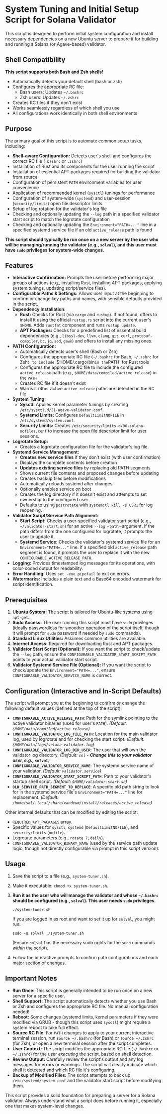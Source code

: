 # System Tuning and Initial Setup Script for Solana Validator

This script is designed to perform initial system configuration and install necessary dependencies on a new Ubuntu server to prepare it for building and running a Solana (or Agave-based) validator.

## Shell Compatibility

**This script supports both Bash and Zsh shells!**

* Automatically detects your default shell (bash or zsh)
* Configures the appropriate RC file:
  * Bash users: Updates `~/.bashrc`
  * Zsh users: Updates `~/.zshrc`
* Creates RC files if they don't exist
* Works seamlessly regardless of which shell you use
* All configurations work identically in both shell environments

## Purpose

The primary goal of this script is to automate common setup tasks, including:
- **Shell-aware Configuration:** Detects user's shell and configures the correct RC file (`.bashrc` or `.zshrc`)
- Installation of Rust and its components for the user running the script
- Installation of essential APT packages required for building the validator from source
- Configuration of persistent `PATH` environment variables for user convenience
- Application of recommended kernel (`sysctl`) tunings for performance
- Configuration of system-wide (`systemd`) and user-session (`security/limits`) open file descriptor limits
- Setup of log rotation for the validator's log file
- Checking and optionally updating the `--log` path in a specified validator start script to match the logrotate configuration
- Checking and optionally updating the `Environment="PATH=..."` line in a specified systemd service file if an old `active_release` path is found

**This script should typically be run once on a new server by the user who will be managing/running the validator (e.g., `solval`), and this user must have `sudo` privileges for system-wide changes.**

## Features

- **Interactive Confirmation:** Prompts the user before performing major groups of actions (e.g., installing Rust, installing APT packages, applying system tunings, updating script/service files).
- **Configurable Paths & Settings:** Allows user input at the beginning to confirm or change key paths and names, with sensible defaults provided in the script.
- **Dependency Installation:**
    - **Rust:** Checks for Rust (via `cargo` and `rustup`). If not found, offers to install it using the official `rustup.rs` script into the current user's `$HOME`. Adds `rustfmt` component and runs `rustup update`.
    - **APT Packages:** Checks for a predefined list of essential build dependencies (e.g., `libssl-dev`, `llvm`, `clang`, `git`, `curl`, `protobuf-compiler`, `bc`, `jq`, `sed`, `gawk`) and offers to install any missing ones.
- **PATH Configuration:**
    - Automatically detects user's shell (Bash or Zsh)
    - Configures the appropriate RC file (`~/.bashrc` for Bash, `~/.zshrc` for Zsh`) to include `$HOME/.cargo/bin` in the `PATH` for Rust tools
    - Configures the appropriate RC file to include the configured `active_release` path (e.g., `$HOME/data/compiled/active_release`) in the `PATH`
    - Creates RC file if it doesn't exist
    - Warns if other active `active_release` paths are detected in the RC file
- **System Tuning:**
    - **Sysctl:** Applies kernel parameter tunings by creating `/etc/sysctl.d/21-agave-validator.conf`.
    - **Systemd Limits:** Configures `DefaultLimitNOFILE` in `/etc/systemd/system.conf`.
    - **Security Limits:** Creates `/etc/security/limits.d/90-solana-nofiles.conf` to increase the open file descriptor limit for user sessions.
- **Logrotate Setup:**
    - Creates a logrotate configuration file for the validator's log file.
- **Systemd Service Management:**
    - **Creates new service files** if they don't exist (with user confirmation)
    - Displays the complete contents before creation
    - **Updates existing service files** by replacing old PATH segments
    - Shows current file contents and proposed changes before updating
    - Creates backup files before modifications
    - Automatically reloads systemd after changes
    - Optionally enables service on boot
    - Creates the log directory if it doesn't exist and attempts to set ownership to the configured user.
    - Defaults to using `postrotate` with `systemctl kill -s USR1` for log reopening.
- **Validator Script/Service Path Alignment:**
    - **Start Script:** Checks a user-specified validator start script (e.g., `~/validator-start.sh`) for an active `--log <path>` argument. If the path differs from the one configured for logrotate, it prompts the user to update it.
    - **Systemd Service:** Checks the validator's systemd service file for an `Environment="PATH=..."` line. If a specified old `active_release` path segment is found, it prompts the user to replace it with the new `CONFIGURABLE_ACTIVE_RELEASE_PATH`.
- **Logging:** Provides timestamped log messages for its operations, with color-coded output for readability.
- **Error Handling:** Uses `set -euo pipefail` to exit on errors.
- **Watermarks:** Includes a plain text and a Base64 encoded watermark for script identification.

## Prerequisites

1.  **Ubuntu System:** The script is tailored for Ubuntu-like systems using `apt-get`.
2.  **Sudo Access:** The user running this script must have `sudo` privileges (ideally passwordless for smoother operation of the script itself, though it will prompt for `sudo` password if needed by `sudo` commands).
3.  **Standard Linux Utilities:** Assumes common utilities are available.
4.  **Internet Access:** Required for downloading Rust and APT packages.
5.  **Validator Start Script (Optional):** If you want the script to check/update the `--log` path, ensure the `CONFIGURABLE_VALIDATOR_START_SCRIPT_PATH` points to your actual validator start script.
6.  **Validator Systemd Service File (Optional):** If you want the script to check/update the `Environment="PATH=..."`, ensure `CONFIGURABLE_VALIDATOR_SERVICE_NAME` is correct.

## Configuration (Interactive and In-Script Defaults)

The script will prompt you at the beginning to confirm or change the following default values (defined at the top of the script):

- **`CONFIGURABLE_ACTIVE_RELEASE_PATH`**: Path for the symlink pointing to the active validator binaries (used for user's `PATH`).
  *(Default: `$HOME/data/compiled/active_release`)*
- **`CONFIGURABLE_VALIDATOR_LOG_FILE_PATH`**: Location for the main validator log, used by logrotate and for checking the start script.
  *(Default: `$HOME/data/logs/solana-validator.log`)*
- **`CONFIGURABLE_VALIDATOR_LOG_DIR_USER`**: The user that will own the validator log directory.
  *(Default: `sol` - **Change this to your validator user, e.g., `solval`**)*
- **`CONFIGURABLE_VALIDATOR_SERVICE_NAME`**: The systemd service name of your validator.
  *(Default: `validator.service`)*
- **`CONFIGURABLE_VALIDATOR_START_SCRIPT_PATH`**: Path to your validator's startup shell script.
  *(Default: `$HOME/validator-start.sh`)*
- **`OLD_SERVICE_PATH_SEGMENT_TO_REPLACE`**: A specific old path string to look for in the systemd service file's `Environment="PATH=..."` line for replacement.
  *(Default: `/home/sol/.local/share/xandeum/install/releases/active_release`)*

Other internal defaults that can be modified by editing the script:
- `REQUIRED_APT_PACKAGES` array.
- Specific values for `sysctl`, `systemd` (`DefaultLimitNOFILE`), and `security/limits` (`nofile`).
- Logrotate parameters (e.g., `rotate 7`, `daily`).
- `CONFIGURABLE_VALIDATOR_BINARY_NAME` (used by the service path update logic, though not directly configurable via prompt in this script version).

## Usage

1.  Save the script to a file (e.g., `system-tuner.sh`).
2.  Make it executable: `chmod +x system-tuner.sh`.
3.  **Run it as the user who will manage the validator and whose `~/.bashrc` should be configured (e.g., `solval`). This user needs `sudo` privileges.**
    ```
    ./system-tuner.sh
    ```
    If you are logged in as root and want to set it up for `solval`, you might run:
    ```
    sudo -u solval ./system-tuner.sh
    ```
    (Ensure `solval` has the necessary sudo rights for the `sudo` commands *within* the script).

4.  Follow the interactive prompts to confirm path configurations and each major section of changes.

## Important Notes

* **Run Once:** This script is generally intended to be run once on a new server for a specific user.
* **Shell Support:** The script automatically detects whether you use Bash or Zsh and configures the appropriate RC file. No manual configuration needed!
* **Reboot:** Some changes (systemd limits, kernel parameters if they were modified via GRUB - though this script uses `sysctl`) might require a system reboot to take full effect.
* **Source RC File:** For `PATH` changes to apply to your current interactive terminal session, run `source ~/.bashrc` (for Bash) or `source ~/.zshrc` (for Zsh), or open a new terminal session after the script completes.
* **User Context:** The script modifies the appropriate RC file (`~/.bashrc` or `~/.zshrc`) for the user *executing* the script, based on shell detection.
* **Review Output:** Carefully review the script's output and any log messages for errors or warnings. The script will clearly indicate which shell it detected and which RC file it's configuring.
* **Backup of Modified Files:** The script attempts to back up `/etc/systemd/system.conf` and the validator start script before modifying them.

This script provides a solid foundation for preparing a server for a Solana validator. Always understand what a script does before running it, especially one that makes system-level changes.

